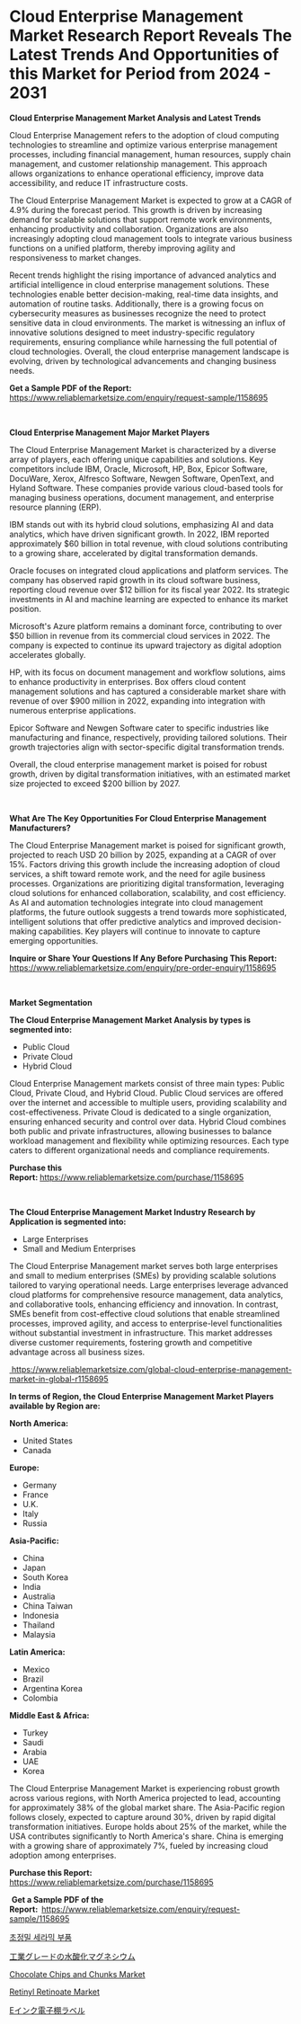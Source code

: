 <p><h1>Cloud Enterprise Management Market Research Report Reveals The Latest Trends And Opportunities of this Market for Period from 2024 - 2031</h1></p><p><strong>Cloud Enterprise Management Market Analysis and Latest Trends</strong></p>
<p><p>Cloud Enterprise Management refers to the adoption of cloud computing technologies to streamline and optimize various enterprise management processes, including financial management, human resources, supply chain management, and customer relationship management. This approach allows organizations to enhance operational efficiency, improve data accessibility, and reduce IT infrastructure costs.</p><p>The Cloud Enterprise Management Market is expected to grow at a CAGR of 4.9% during the forecast period. This growth is driven by increasing demand for scalable solutions that support remote work environments, enhancing productivity and collaboration. Organizations are also increasingly adopting cloud management tools to integrate various business functions on a unified platform, thereby improving agility and responsiveness to market changes.</p><p>Recent trends highlight the rising importance of advanced analytics and artificial intelligence in cloud enterprise management solutions. These technologies enable better decision-making, real-time data insights, and automation of routine tasks. Additionally, there is a growing focus on cybersecurity measures as businesses recognize the need to protect sensitive data in cloud environments. The market is witnessing an influx of innovative solutions designed to meet industry-specific regulatory requirements, ensuring compliance while harnessing the full potential of cloud technologies. Overall, the cloud enterprise management landscape is evolving, driven by technological advancements and changing business needs.</p></p>
<p><strong>Get a Sample PDF of the Report:&nbsp;</strong> <a href="https://www.reliablemarketsize.com/enquiry/request-sample/1158695">https://www.reliablemarketsize.com/enquiry/request-sample/1158695</a></p>
<p>&nbsp;</p>
<p><strong>Cloud Enterprise Management Major Market Players</strong></p>
<p><p>The Cloud Enterprise Management Market is characterized by a diverse array of players, each offering unique capabilities and solutions. Key competitors include IBM, Oracle, Microsoft, HP, Box, Epicor Software, DocuWare, Xerox, Alfresco Software, Newgen Software, OpenText, and Hyland Software. These companies provide various cloud-based tools for managing business operations, document management, and enterprise resource planning (ERP).</p><p>IBM stands out with its hybrid cloud solutions, emphasizing AI and data analytics, which have driven significant growth. In 2022, IBM reported approximately $60 billion in total revenue, with cloud solutions contributing to a growing share, accelerated by digital transformation demands.</p><p>Oracle focuses on integrated cloud applications and platform services. The company has observed rapid growth in its cloud software business, reporting cloud revenue over $12 billion for its fiscal year 2022. Its strategic investments in AI and machine learning are expected to enhance its market position.</p><p>Microsoft's Azure platform remains a dominant force, contributing to over $50 billion in revenue from its commercial cloud services in 2022. The company is expected to continue its upward trajectory as digital adoption accelerates globally.</p><p>HP, with its focus on document management and workflow solutions, aims to enhance productivity in enterprises. Box offers cloud content management solutions and has captured a considerable market share with revenue of over $900 million in 2022, expanding into integration with numerous enterprise applications.</p><p>Epicor Software and Newgen Software cater to specific industries like manufacturing and finance, respectively, providing tailored solutions. Their growth trajectories align with sector-specific digital transformation trends.</p><p>Overall, the cloud enterprise management market is poised for robust growth, driven by digital transformation initiatives, with an estimated market size projected to exceed $200 billion by 2027.</p></p>
<p>&nbsp;</p>
<p><strong>What Are The Key Opportunities For Cloud Enterprise Management Manufacturers?</strong></p>
<p><p>The Cloud Enterprise Management market is poised for significant growth, projected to reach USD 20 billion by 2025, expanding at a CAGR of over 15%. Factors driving this growth include the increasing adoption of cloud services, a shift toward remote work, and the need for agile business processes. Organizations are prioritizing digital transformation, leveraging cloud solutions for enhanced collaboration, scalability, and cost efficiency. As AI and automation technologies integrate into cloud management platforms, the future outlook suggests a trend towards more sophisticated, intelligent solutions that offer predictive analytics and improved decision-making capabilities. Key players will continue to innovate to capture emerging opportunities.</p></p>
<p><strong>Inquire or Share Your Questions If Any Before Purchasing This Report:</strong> <a href="https://www.reliablemarketsize.com/enquiry/pre-order-enquiry/1158695">https://www.reliablemarketsize.com/enquiry/pre-order-enquiry/1158695</a></p>
<p>&nbsp;</p>
<p><strong>Market Segmentation</strong></p>
<p><strong>The Cloud Enterprise Management Market Analysis by types is segmented into:</strong></p>
<p><ul><li>Public Cloud</li><li>Private Cloud</li><li>Hybrid Cloud</li></ul></p>
<p><p>Cloud Enterprise Management markets consist of three main types: Public Cloud, Private Cloud, and Hybrid Cloud. Public Cloud services are offered over the internet and accessible to multiple users, providing scalability and cost-effectiveness. Private Cloud is dedicated to a single organization, ensuring enhanced security and control over data. Hybrid Cloud combines both public and private infrastructures, allowing businesses to balance workload management and flexibility while optimizing resources. Each type caters to different organizational needs and compliance requirements.</p></p>
<p><strong>Purchase this Report:&nbsp;</strong><a href="https://www.reliablemarketsize.com/purchase/1158695">https://www.reliablemarketsize.com/purchase/1158695</a></p>
<p>&nbsp;</p>
<p><strong>The Cloud Enterprise Management Market Industry Research by Application is segmented into:</strong></p>
<p><ul><li>Large Enterprises</li><li>Small and Medium Enterprises</li></ul></p>
<p><p>The Cloud Enterprise Management market serves both large enterprises and small to medium enterprises (SMEs) by providing scalable solutions tailored to varying operational needs. Large enterprises leverage advanced cloud platforms for comprehensive resource management, data analytics, and collaborative tools, enhancing efficiency and innovation. In contrast, SMEs benefit from cost-effective cloud solutions that enable streamlined processes, improved agility, and access to enterprise-level functionalities without substantial investment in infrastructure. This market addresses diverse customer requirements, fostering growth and competitive advantage across all business sizes.</p></p>
<p><a href="https://www.reliablemarketsize.com/global-cloud-enterprise-management-market-in-global-r1158695">&nbsp;https://www.reliablemarketsize.com/global-cloud-enterprise-management-market-in-global-r1158695</a></p>
<p><strong>In terms of Region, the Cloud Enterprise Management Market Players available by Region are:</strong></p>
<p>
    <p> <strong> North America: </strong>
        <ul>
            <li>United States</li>
            <li>Canada</li>
        </ul>
        </p> 
    <p> <strong> Europe: </strong>
        <ul>
            <li>Germany</li>
            <li>France</li>
            <li>U.K.</li>
            <li>Italy</li>
            <li>Russia</li>
        </ul>
        </p> 
    <p> <strong> Asia-Pacific: </strong>
        <ul>
            <li>China</li>
            <li>Japan</li>
            <li>South Korea</li>
            <li>India</li>
            <li>Australia</li>
            <li>China Taiwan</li>
            <li>Indonesia</li>
            <li>Thailand</li>
            <li>Malaysia</li>
        </ul>
        </p> 
    <p> <strong> Latin America: </strong>
        <ul>
            <li>Mexico</li>
            <li>Brazil</li>
            <li>Argentina Korea</li>
            <li>Colombia</li>
        </ul>
        </p> 
    <p> <strong> Middle East & Africa: </strong>
        <ul>
            <li>Turkey</li>
            <li>Saudi</li>
            <li>Arabia</li>
            <li>UAE</li>
            <li>Korea</li>
        </ul>
    </p>
    </p>
<p><p>The Cloud Enterprise Management Market is experiencing robust growth across various regions, with North America projected to lead, accounting for approximately 38% of the global market share. The Asia-Pacific region follows closely, expected to capture around 30%, driven by rapid digital transformation initiatives. Europe holds about 25% of the market, while the USA contributes significantly to North America's share. China is emerging with a growing share of approximately 7%, fueled by increasing cloud adoption among enterprises.</p></p>
<p><strong>Purchase this Report: </strong><a href="https://www.reliablemarketsize.com/purchase/1158695">https://www.reliablemarketsize.com/purchase/1158695</a></p>
<p>&nbsp;<strong>Get a Sample PDF of the Report:&nbsp;&nbsp;</strong><a href="https://www.reliablemarketsize.com/enquiry/request-sample/1158695">https://www.reliablemarketsize.com/enquiry/request-sample/1158695</a></p>
<p><strong></strong></p>
<p><p><a href="https://medium.com/@dazmoore2010_16676/high-precision-ceramic-components-market-%EC%9D%98-%EA%B8%80%EB%A1%9C%EB%B2%8C-%EC%8B%9C%EC%9E%A5-%EA%B0%9C%EC%9A%94%EB%8A%94-%EC%A0%84-%EC%84%B8%EA%B3%84-%EB%B0%8F-%EC%A3%BC%EC%9A%94-%EC%8B%9C%EC%9E%A5%EC%9D%98-%EC%82%B0%EC%97%85%EC%97%90-%EC%98%81%ED%96%A5%EC%9D%84-%EB%AF%B8%EC%B9%98%EB%8A%94-%EC%A3%BC%EC%9A%94-%ED%8A%B8%EB%A0%8C%EB%93%9C%EC%97%90-%EB%8C%80%ED%95%9C-%EB%8F%85%ED%8A%B9%ED%95%9C-302e39d05b9c">초정밀 세라믹 부품</a></p><p><a href="https://medium.com/@noeluer56546654566/industrial-grade-magnesium-hydroxide-market-%E3%81%AF-%E3%82%B3%E3%82%B9%E3%83%88%E7%AE%A1%E7%90%86%E3%81%A8%E5%8A%B9%E7%8E%87%E5%90%91%E4%B8%8A%E3%82%92%E5%84%AA%E5%85%88%E3%81%97%E3%81%BE%E3%81%99-%E3%81%95%E3%82%89%E3%81%AB-%E5%A0%B1%E5%91%8A%E6%9B%B8%E3%81%AF%E5%B8%82%E5%A0%B4%E3%81%AE%E9%9C%80%E8%A6%81%E9%9D%A2%E3%81%A8%E4%BE%9B%E7%B5%A6%E9%9D%A2%E3%81%AE%E4%B8%A1%E6%96%B9%E3%82%92%E3%82%AB%E3%83%90%E3%83%BC%E3%81%97%E3%81%A6%E3%81%84%E3%81%BE%E3%81%99-8854316178c4">工業グレードの水酸化マグネシウム</a></p><p><a href="https://www.linkedin.com/pulse/chocolate-chips-chunks-market-size-growth-trends-statistics-n2hve?trackingId=%2FuI9kgHIQAyfXqOTEqq0ZQ%3D%3D">Chocolate Chips and Chunks Market</a></p><p><a href="https://www.linkedin.com/pulse/how-retinyl-retinoate-market-evolve-growth-analysis-year-2024-a3vvc?trackingId=xu8bxlsYSLSQls%2Bjc8ybrg%3D%3D">Retinyl Retinoate Market</a></p><p><a href="https://medium.com/@noeluer56546654566/e-ink-electronic-shelf-label-market-%E3%81%AF-%E3%82%B3%E3%82%B9%E3%83%88%E7%AE%A1%E7%90%86%E3%81%A8%E5%8A%B9%E7%8E%87%E5%90%91%E4%B8%8A%E3%82%92%E5%84%AA%E5%85%88%E3%81%97%E3%81%BE%E3%81%99-%E3%81%95%E3%82%89%E3%81%AB-%E5%A0%B1%E5%91%8A%E6%9B%B8%E3%81%AF%E5%B8%82%E5%A0%B4%E3%81%AE%E9%9C%80%E8%A6%81%E9%9D%A2%E3%81%A8%E4%BE%9B%E7%B5%A6%E9%9D%A2%E3%81%AE%E4%B8%A1%E6%96%B9%E3%82%92%E3%82%AB%E3%83%90%E3%83%BC%E3%81%97%E3%81%A6%E3%81%84%E3%81%BE%E3%81%99-e-ink-151089e92d0c">Eインク電子棚ラベル</a></p></p>
